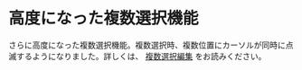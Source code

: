 # 高度になった複数選択機能

さらに高度になった複数選択機能。複数選択時、複数位置にカーソルが同時に点滅するようになりました。詳しくは、 [複数選択編集](multiple_selection_editing) をお読みください。

